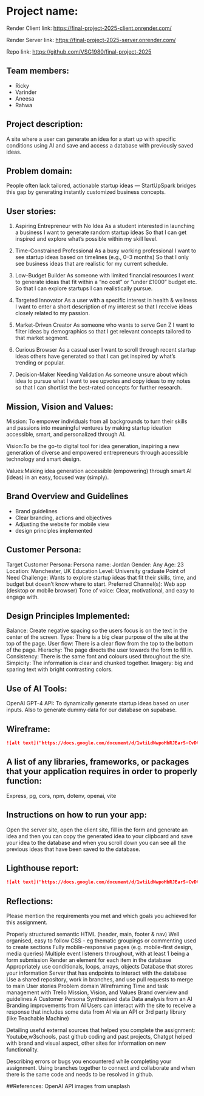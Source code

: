 # Project name:

Render Client link: https://final-project-2025-client.onrender.com/

Render Server link: https://final-project-2025-server.onrender.com/

Repo link: https://github.com/VSG1980/final-project-2025

## Team members:

- Ricky
- Varinder
- Aneesa
- Rahwa

## Project description:

A site where a user can generate an idea for a start up with specific conditions using AI and save and access a database with previously saved ideas.

## Problem domain:

People often lack tailored, actionable startup ideas — StartUpSpark bridges this gap by generating instantly customized business concepts.

## User stories:

1. Aspiring Entrepreneur with No Idea
   As a student interested in launching a business I want to generate random startup ideas
   So that I can get inspired and explore what’s possible within my skill level.

2. Time-Constrained Professional
   As a busy working professional I want to see startup ideas based on timelines (e.g., 0–3 months)
   So that I only see business ideas that are realistic for my current schedule.

3. Low-Budget Builder
   As someone with limited financial resources I want to generate ideas that fit within a “no cost” or “under £1000” budget etc.
   So that I can explore startups I can realistically pursue.

4. Targeted Innovator
   As a user with a specific interest in health & wellness I want to enter a short description of my interest so that I receive ideas closely related to my passion.

5. Market-Driven Creator
   As someone who wants to serve Gen Z I want to filter ideas by demographics so that I get relevant concepts tailored to that market segment.

6. Curious Browser
   As a casual user I want to scroll through recent startup ideas others have generated so that I can get inspired by what’s trending or popular.
7. Decision-Maker Needing Validation
   As someone unsure about which idea to pursue what I want to see upvotes and copy ideas to my notes so that I can shortlist the best-rated concepts for further research.

## Mission, Vision and Values:

Mission: To empower individuals from all backgrounds to turn their skills and passions into meaningful ventures by making startup ideation accessible, smart, and personalized through AI.

Vision:To be the go-to digital tool for idea generation, inspiring a new generation of diverse and empowered entrepreneurs through accessible technology and smart design.

Values:Making idea generation accessible (empowering) through smart AI (ideas) in an easy, focused way (simply).

## Brand Overview and Guidelines

- Brand guidelines
- Clear branding, actions and objectives
- Adjusting the website for mobile view
- design principles implemented

## Customer Persona:

Target Customer Persona:
Persona name: Jordan
Gender: Any
Age: 23
Location: Manchester, UK
Education Level: University graduate
Point of Need Challenge: Wants to explore startup ideas that fit their skills, time, and budget but doesn’t know where to start.
Preferred Channel(s): Web app (desktop or mobile browser)
Tone of voice: Clear, motivational, and easy to engage with.

## Design Principles Implemented:

Balance: Create negative spacing so the users focus is on the text in the center of the screen.
Type: There is a big clear purpose of the site at the top of the page.
User flow: There is a clear flow from the top to the bottom of the page.
Hierachy: The page directs the user towards the form to fill in.
Consistency: There is the same font and colours used throughout the site.
Simpicity: The information is clear and chunked together.
Imagery: big and sparing text with bright contrasting colors.

## Use of AI Tools:

OpenAI GPT-4 API: To dynamically generate startup ideas based on user inputs.
Also to generate dummy data for our database on supabase.

## Wireframe:

```md
![alt text]("https://docs.google.com/document/d/1wtiLdNwpoHbRJEarS-CvDtTai12qJ3qGJ_zwIxtAiho/edit?pli=1&tab=t.0")
```

## A list of any libraries, frameworks, or packages that your application requires in order to properly function:

Express, pg, cors, npm, dotenv, openai, vite

## Instructions on how to run your app:

Open the server site, open the client site, fill in the form and generate an idea and then you can copy the generated idea to your clipboard and save your idea to the database and when you scroll down you can see all the previous ideas that have been saved to the database.

## Lighthouse report:

```md
![alt text]("https://docs.google.com/document/d/1wtiLdNwpoHbRJEarS-CvDtTai12qJ3qGJ_zwIxtAiho/edit?pli=1&tab=t.0")
```

## Reflections:

Please mention the requirements you met and which goals you achieved for this assignment.

Properly structured semantic HTML (header, main, footer & nav)
Well organised, easy to follow CSS - eg thematic groupings or commenting used to create sections
Fully mobile-responsive pages (e.g. mobile-first design, media queries)
Multiple event listeners throughout, with at least 1 being a form submission
Render an element for each item in the database
Appropriately use conditionals, loops, arrays, objects
Database that stores your information
Server that has endpoints to interact with the database
Use a shared repository, work in branches, and use pull requests to merge to main
User stories
Problem domain
Wireframing
Time and task management with Trello
Mission, Vision, and Values
Brand overview and guidelines
A Customer Persona
Synthesised data
Data analysis from an AI
Branding improvements from AI
Users can interact with the site to receive a response that includes some data from AI via an API or 3rd party library (like Teachable Machine)

Detailing useful external sources that helped you complete the assignment:
Youtube,w3schools, past github coding and past projects, Chatgpt helped with brand and visual aspect, other sites for information on new functionality.

Describing errors or bugs you encountered while completing your assignment.
Using branches together to connect and collaborate and when there is the same code and needs to be resolved in github.

##References:
OpenAI API
images from unsplash
